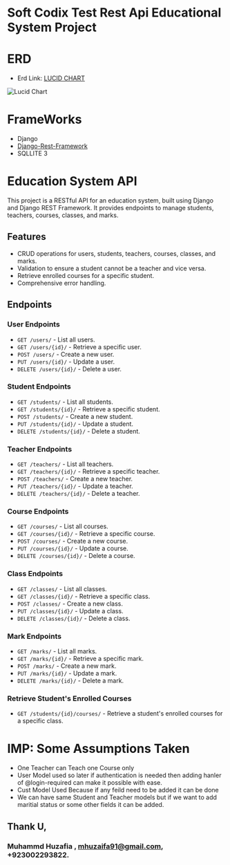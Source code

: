 # Soft Codix Test Rest Api Educational System Project
# ERD 
- Erd Link: [LUCID CHART](https://lucid.app/lucidchart/50a1337e-6b99-493f-9a7f-7d616186cbd8/edit?view_items=BNuPDUs6YzPC&invitationId=inv_18d18b9d-e9e6-4017-bbe4-4545ffea12ff
)

![Lucid Chart](![image](https://github.com/MuhammadHuzaifak2025/SoftCodix/assets/115894335/25e88e74-0891-43fb-b4b6-e3b72ad812b1)
)

# FrameWorks

- Django
- [Django-Rest-Framework](https://www.django-rest-framework.org/)
- SQLLITE 3

# Education System API

This project is a RESTful API for an education system, built using Django and Django REST Framework. It provides endpoints to manage students, teachers, courses, classes, and marks.

## Features

- CRUD operations for users, students, teachers, courses, classes, and marks.
- Validation to ensure a student cannot be a teacher and vice versa.
- Retrieve enrolled courses for a specific student.
- Comprehensive error handling.

## Endpoints

### User Endpoints

- `GET /users/` - List all users.
- `GET /users/{id}/` - Retrieve a specific user.
- `POST /users/` - Create a new user.
- `PUT /users/{id}/` - Update a user.
- `DELETE /users/{id}/` - Delete a user.

### Student Endpoints

- `GET /students/` - List all students.
- `GET /students/{id}/` - Retrieve a specific student.
- `POST /students/` - Create a new student.
- `PUT /students/{id}/` - Update a student.
- `DELETE /students/{id}/` - Delete a student.

### Teacher Endpoints

- `GET /teachers/` - List all teachers.
- `GET /teachers/{id}/` - Retrieve a specific teacher.
- `POST /teachers/` - Create a new teacher.
- `PUT /teachers/{id}/` - Update a teacher.
- `DELETE /teachers/{id}/` - Delete a teacher.

### Course Endpoints

- `GET /courses/` - List all courses.
- `GET /courses/{id}/` - Retrieve a specific course.
- `POST /courses/` - Create a new course.
- `PUT /courses/{id}/` - Update a course.
- `DELETE /courses/{id}/` - Delete a course.

### Class Endpoints

- `GET /classes/` - List all classes.
- `GET /classes/{id}/` - Retrieve a specific class.
- `POST /classes/` - Create a new class.
- `PUT /classes/{id}/` - Update a class.
- `DELETE /classes/{id}/` - Delete a class.

### Mark Endpoints

- `GET /marks/` - List all marks.
- `GET /marks/{id}/` - Retrieve a specific mark.
- `POST /marks/` - Create a new mark.
- `PUT /marks/{id}/` - Update a mark.
- `DELETE /marks/{id}/` - Delete a mark.

### Retrieve Student's Enrolled Courses

- `GET /students/{id}/courses/` - Retrieve a student's enrolled courses for a specific class.


# IMP: Some Assumptions Taken
- One Teacher can Teach one Course only
- User Model used so later if authentication is needed then adding hanler of @login-required can make it possible with ease.
- Cust Model Used Because if any feild need to be added it can be done
- We can have same Student and Teacher models but if we want to add maritial status or some other fields it can be added. 

## Thank U, 
### Muhammd Huzafia , mhuzaifa91@gmail.com, +923002293822.
